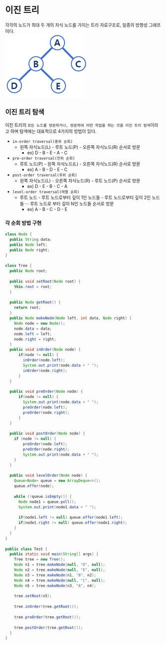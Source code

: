 # 이진 트리
각각의 노드가 최대 두 개의 자식 노드를 가지는 트리 자료구조로, 일종의 방향성 그래프이다.<br>
![img_3.png](img_3.png)
## 이진 트리 탐색
이진 트리의 `모든 노드를 방문하거나, 방문하여 어떤 작업을 하는 것을 이진 트리 탐색`이라고 하며 탐색에는 대표적으로 4가지의 방법이 있다.
* `in-order traversal(중위 순회)`
  * 왼쪽 자식노드(L) - 루트 노드(P) - 오른쪽 자식노드(R) 순서로 방문
    * ex) D - B - E - A - C
* `pre-order traversal(전위 순회)`
  * 루트 노드(P) - 왼쪽 자식노드(L) - 오른쪽 자식노드(R) 순서로 방문
    * ex) A - B - D - E - C
* `post-order traversal(후위 순회)`
  * 왼쪽 자식노드(L) - 오른쪽 자식노드(R) - 루트 노드(P) 순서로 방문
    * ex) D - E - B - C - A
* `level-order traversal(레벨 순회)`
  * 루트 노드 - 루트 노드로부터 깊이 1인 노드들 - 루트 노드로부터 깊이 2인 노드들 ··· 루트 노드로 부터 깊이 N인 노드들 순서로 방문
    * ex) A - B - C - D - E
    
### 각 순회 방법 구현

```java
class Node {
  public String data;
  public Node left;
  public Node right;
}

class Tree {
  public Node root;

  public void setRoot(Node root) {
    this.root = root;
  }

  public Node getRoot() {
    return root;
  }
  public Node makeNode(Node left, int data, Node right) {
    Node node = new Node();
    node.data = data;
    node.left = left;
    node.right = right;
  }
  public void inOrder(Node node) {
      if(node != null) {
        inOrder(node.left);
        System.out.print(node.data + " ");
        inOrder(node.right);
      }
  }
  
  public void preOrder(Node node) {
      if(node != null) {
        System.out.print(node.data + " ");
        preOrder(node.left);
        preOrder(node.right);
      }
  }
  
  public void postOrder(Node node) {
    if (node != null) {
        preOrder(node.left);
        preOrder(node.right);
        System.out.print(node.data + " ");
    }
  }
  
  public void levelOrder(Node node) {
    Queue<Node> queue = new ArrayDeque<>();
    queue.offer(node);

    while (!queue.isEmpty()) {
      Node node1 = queue.poll();
      System.out.print(node1.data + " ");

      if(node1.left != null) queue.offer(node1.left);
      if(node1.right != null) queue.offer(node1.right);
    }
  }
}

public class Test {
  public static void main(String[] args) {
    Tree tree = new Tree();
    Node n1 = tree.makeNode(null, "D", null);
    Node n2 = tree.makeNode(null, "E", null);
    Node n3 = tree.makeNode(n1, "B", n2);
    Node n4 = tree.makeNode(null, "C", null);
    Node n5 = tree.makeNode(n3, "A", n4);
    
    tree.setRoot(n5);
    
    tree.inOrder(tree.getRoot());

    tree.preOrder(tree.getRoot());
    
    tree.postOrder(tree.getRoot());
  }
}

```
